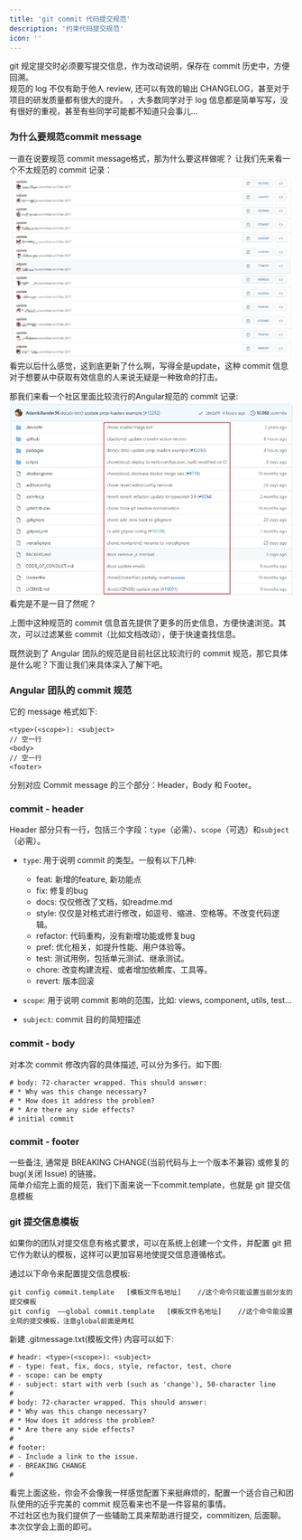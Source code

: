 ```yaml
---
title: 'git commit 代码提交规范'
description: '约束代码提交规范'
icon: ''
---
```


git 规定提交时必须要写提交信息，作为改动说明，保存在 commit 历史中，方便回溯。  
规范的 log 不仅有助于他人 review, 还可以有效的输出 CHANGELOG，甚至对于项目的研发质量都有很大的提升。  ，大多数同学对于 log 信息都是简单写写，没有很好的重视，甚至有些同学可能都不知道只会事儿...


### 为什么要规范commit message

一直在说要规范 commit message格式，那为什么要这样做呢？ 让我们先来看一个不太规范的 commit 记录：
![无提交规范](./resource/bad.jpg)
看完以后什么感觉，这到底更新了什么啊，写得全是update，这种 commit 信息对于想要从中获取有效信息的人来说无疑是一种致命的打击。

那我们来看一个社区里面比较流行的Angular规范的 commit 记录:
![Angular的提交](./resource/good.webp)
看完是不是一目了然呢？

上图中这种规范的 commit 信息首先提供了更多的历史信息，方便快速浏览。其次，可以过滤某些 commit（比如文档改动），便于快速查找信息。

既然说到了 Angular 团队的规范是目前社区比较流行的 commit 规范，那它具体是什么呢？下面让我们来具体深入了解下吧。

### Angular 团队的 commit 规范

它的 message 格式如下:
```
<type>(<scope>): <subject>
// 空一行
<body>
// 空一行
<footer>
```
分别对应 Commit message 的三个部分：Header，Body 和 Footer。

### commit - header 
Header 部分只有一行，包括三个字段：`type`（必需）、`scope`（可选）和`subject`（必需）。

- `type`: 用于说明 commit 的类型。一般有以下几种:
  - feat: 新增的feature, 新功能点
  - fix: 修复的bug
  - docs: 仅仅修改了文档，如readme.md
  - style: 仅仅是对格式进行修改，如逗号、缩进、空格等。不改变代码逻辑。
  - refactor: 代码重构，没有新增功能或修复bug
  - pref: 优化相关，如提升性能、用户体验等。
  - test: 测试用例，包括单元测试、继承测试。
  - chore: 改变构建流程、或者增加依赖库、工具等。
  - revert: 版本回滚

- `scope`: 用于说明 commit 影响的范围，比如: views, component, utils, test...
- `subject`: commit 目的的简短描述

### commit - body

对本次 commit 修改内容的具体描述, 可以分为多行。如下图:
```
# body: 72-character wrapped. This should answer:
# * Why was this change necessary?
# * How does it address the problem?
# * Are there any side effects?
# initial commit
```

### commit - footer

一些备注, 通常是 BREAKING CHANGE(当前代码与上一个版本不兼容) 或修复的 bug(关闭 Issue) 的链接。  
简单介绍完上面的规范，我们下面来说一下commit.template，也就是 git 提交信息模板


### git 提交信息模板
如果你的团队对提交信息有格式要求，可以在系统上创建一个文件，并配置 git 把它作为默认的模板，这样可以更加容易地使提交信息遵循格式。

通过以下命令来配置提交信息模板:
```
git config commit.template   [模板文件名地址]    //这个命令只能设置当前分支的提交模板
git config  ——global commit.template   [模板文件名地址]    //这个命令能设置全局的提交模板，注意global前面是两杠
```
新建 .gitmessage.txt(模板文件) 内容可以如下:

```
# headr: <type>(<scope>): <subject>
# - type: feat, fix, docs, style, refactor, test, chore
# - scope: can be empty
# - subject: start with verb (such as 'change'), 50-character line
#
# body: 72-character wrapped. This should answer:
# * Why was this change necessary?
# * How does it address the problem?
# * Are there any side effects?
#
# footer:
# - Include a link to the issue.
# - BREAKING CHANGE
#
```
看完上面这些，你会不会像我一样感觉配置下来挺麻烦的，配置一个适合自己和团队使用的近乎完美的 commit 规范看来也不是一件容易的事情。  
不过社区也为我们提供了一些辅助工具来帮助进行提交，commitizen, 后面聊。  
本次仅学会上面的即可。